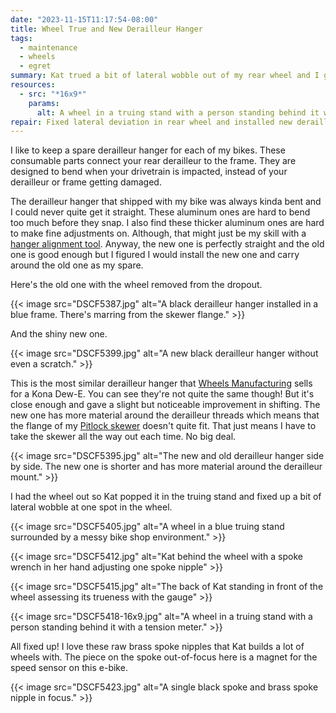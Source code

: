 ```yaml
---
date: "2023-11-15T11:17:54-08:00"
title: Wheel True and New Derailleur Hanger
tags:
  - maintenance
  - wheels
  - egret
summary: Kat trued a bit of lateral wobble out of my rear wheel and I got a spare derailleur hanger.
resources:
  - src: "*16x9*"
    params:
      alt: A wheel in a truing stand with a person standing behind it with a tension meter.
repair: Fixed lateral deviation in rear wheel and installed new derailleur hanger.
---
```


I like to keep a spare derailleur hanger for each of my bikes. These consumable parts connect your rear derailleur to the frame. They are designed to bend when your drivetrain is impacted, instead of your derailleur or frame getting damaged.

The derailleur hanger that shipped with my bike was always kinda bent and I could never quite get it straight. These aluminum ones are hard to bend too much before they snap. I also find these thicker aluminum ones are hard to make fine adjustments on. Although, that might just be my skill with a [hanger alignment tool](https://www.abbeybiketools.com/products/hag). Anyway, the new one is perfectly straight and the old one is good enough but I figured I would install the new one and carry around the old one as my spare.

Here's the old one with the wheel removed from the dropout.

{{< image src="DSCF5387.jpg" alt="A black derailleur hanger installed in a blue frame. There's marring from the skewer flange." >}}

And the shiny new one.

{{< image src="DSCF5399.jpg" alt="A new black derailleur hanger without even a scratch." >}}

This is the most similar derailleur hanger that [Wheels Manufacturing](https://wheelsmfg.com/derailleur-hanger-61.html) sells for a Kona Dew-E. You can see they're not quite the same though! But it's close enough and gave a slight but noticeable improvement in shifting. The new one has more material around the derailleur threads which means that the flange of my [Pitlock skewer](https://www.pitlock.de/en/) doesn't quite fit. That just means I have to take the skewer all the way out each time. No big deal.

{{< image src="DSCF5395.jpg" alt="The new and old derailleur hanger side by side. The new one is shorter and has more material around the derailleur mount." >}}

I had the wheel out so Kat popped it in the truing stand and fixed up a bit of lateral wobble at one spot in the wheel.

{{< image src="DSCF5405.jpg" alt="A wheel in a blue truing stand surrounded by a messy bike shop environment." >}}

{{< image src="DSCF5412.jpg" alt="Kat behind the wheel with a spoke wrench in her hand adjusting one spoke nipple" >}}

{{< image src="DSCF5415.jpg" alt="The back of Kat standing in front of the wheel assessing its trueness with the gauge" >}}

{{< image src="DSCF5418-16x9.jpg" alt="A wheel in a truing stand with a person standing behind it with a tension meter." >}}

All fixed up! I love these raw brass spoke nipples that Kat builds a lot of wheels with. The piece on the spoke out-of-focus here is a magnet for the speed sensor on this e-bike.

{{< image src="DSCF5423.jpg" alt="A single black spoke and brass spoke nipple in focus." >}}
